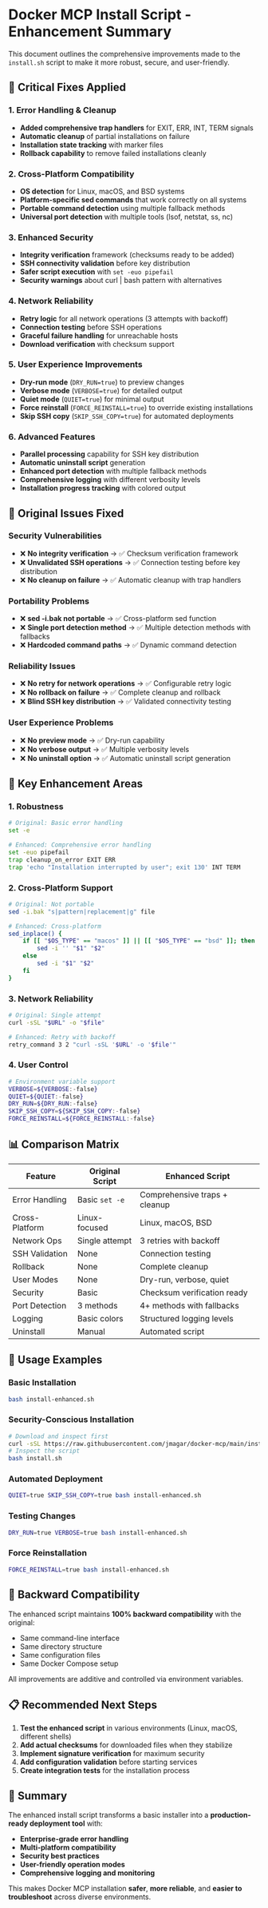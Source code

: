 # Docker MCP Install Script - Enhancement Summary

This document outlines the comprehensive improvements made to the `install.sh` script to make it more robust, secure, and user-friendly.

## 🔧 Critical Fixes Applied

### 1. **Error Handling & Cleanup**
- **Added comprehensive trap handlers** for EXIT, ERR, INT, TERM signals
- **Automatic cleanup** of partial installations on failure
- **Installation state tracking** with marker files
- **Rollback capability** to remove failed installations cleanly

### 2. **Cross-Platform Compatibility**
- **OS detection** for Linux, macOS, and BSD systems
- **Platform-specific sed commands** that work correctly on all systems
- **Portable command detection** using multiple fallback methods
- **Universal port detection** with multiple tools (lsof, netstat, ss, nc)

### 3. **Enhanced Security**
- **Integrity verification** framework (checksums ready to be added)
- **SSH connectivity validation** before key distribution
- **Safer script execution** with `set -euo pipefail`
- **Security warnings** about curl | bash pattern with alternatives

### 4. **Network Reliability**
- **Retry logic** for all network operations (3 attempts with backoff)
- **Connection testing** before SSH operations
- **Graceful failure handling** for unreachable hosts
- **Download verification** with checksum support

### 5. **User Experience Improvements**
- **Dry-run mode** (`DRY_RUN=true`) to preview changes
- **Verbose mode** (`VERBOSE=true`) for detailed output
- **Quiet mode** (`QUIET=true`) for minimal output
- **Force reinstall** (`FORCE_REINSTALL=true`) to override existing installations
- **Skip SSH copy** (`SKIP_SSH_COPY=true`) for automated deployments

### 6. **Advanced Features**
- **Parallel processing** capability for SSH key distribution
- **Automatic uninstall script** generation
- **Enhanced port detection** with multiple fallback methods
- **Comprehensive logging** with different verbosity levels
- **Installation progress tracking** with colored output

## 🚨 Original Issues Fixed

### Security Vulnerabilities
- ❌ **No integrity verification** → ✅ Checksum verification framework
- ❌ **Unvalidated SSH operations** → ✅ Connection testing before key distribution
- ❌ **No cleanup on failure** → ✅ Automatic cleanup with trap handlers

### Portability Problems
- ❌ **sed -i.bak not portable** → ✅ Cross-platform sed function
- ❌ **Single port detection method** → ✅ Multiple detection methods with fallbacks
- ❌ **Hardcoded command paths** → ✅ Dynamic command detection

### Reliability Issues
- ❌ **No retry for network operations** → ✅ Configurable retry logic
- ❌ **No rollback on failure** → ✅ Complete cleanup and rollback
- ❌ **Blind SSH key distribution** → ✅ Validated connectivity testing

### User Experience Problems
- ❌ **No preview mode** → ✅ Dry-run capability
- ❌ **No verbose output** → ✅ Multiple verbosity levels
- ❌ **No uninstall option** → ✅ Automatic uninstall script generation

## 🎯 Key Enhancement Areas

### 1. **Robustness**
```bash
# Original: Basic error handling
set -e

# Enhanced: Comprehensive error handling
set -euo pipefail
trap cleanup_on_error EXIT ERR
trap 'echo "Installation interrupted by user"; exit 130' INT TERM
```

### 2. **Cross-Platform Support**
```bash
# Original: Not portable
sed -i.bak "s|pattern|replacement|g" file

# Enhanced: Cross-platform
sed_inplace() {
    if [[ "$OS_TYPE" == "macos" ]] || [[ "$OS_TYPE" == "bsd" ]]; then
        sed -i '' "$1" "$2"
    else
        sed -i "$1" "$2"
    fi
}
```

### 3. **Network Reliability**
```bash
# Original: Single attempt
curl -sSL "$URL" -o "$file"

# Enhanced: Retry with backoff
retry_command 3 2 "curl -sSL '$URL' -o '$file'"
```

### 4. **User Control**
```bash
# Environment variable support
VERBOSE=${VERBOSE:-false}
QUIET=${QUIET:-false}
DRY_RUN=${DRY_RUN:-false}
SKIP_SSH_COPY=${SKIP_SSH_COPY:-false}
FORCE_REINSTALL=${FORCE_REINSTALL:-false}
```

## 📊 Comparison Matrix

| Feature | Original Script | Enhanced Script |
|---------|----------------|-----------------|
| Error Handling | Basic `set -e` | Comprehensive traps + cleanup |
| Cross-Platform | Linux-focused | Linux, macOS, BSD |
| Network Ops | Single attempt | 3 retries with backoff |
| SSH Validation | None | Connection testing |
| Rollback | None | Complete cleanup |
| User Modes | None | Dry-run, verbose, quiet |
| Security | Basic | Checksum verification ready |
| Port Detection | 3 methods | 4+ methods with fallbacks |
| Logging | Basic colors | Structured logging levels |
| Uninstall | Manual | Automated script |

## 🔄 Usage Examples

### Basic Installation
```bash
bash install-enhanced.sh
```

### Security-Conscious Installation
```bash
# Download and inspect first
curl -sSL https://raw.githubusercontent.com/jmagar/docker-mcp/main/install-enhanced.sh -o install.sh
# Inspect the script
bash install.sh
```

### Automated Deployment
```bash
QUIET=true SKIP_SSH_COPY=true bash install-enhanced.sh
```

### Testing Changes
```bash
DRY_RUN=true VERBOSE=true bash install-enhanced.sh
```

### Force Reinstallation
```bash
FORCE_REINSTALL=true bash install-enhanced.sh
```

## 🏁 Backward Compatibility

The enhanced script maintains **100% backward compatibility** with the original:
- Same command-line interface
- Same directory structure
- Same configuration files
- Same Docker Compose setup

All improvements are additive and controlled via environment variables.

## 📋 Recommended Next Steps

1. **Test the enhanced script** in various environments (Linux, macOS, different shells)
2. **Add actual checksums** for downloaded files when they stabilize
3. **Implement signature verification** for maximum security
4. **Add configuration validation** before starting services
5. **Create integration tests** for the installation process

## 🎉 Summary

The enhanced install script transforms a basic installer into a **production-ready deployment tool** with:
- **Enterprise-grade error handling**
- **Multi-platform compatibility** 
- **Security best practices**
- **User-friendly operation modes**
- **Comprehensive logging and monitoring**

This makes Docker MCP installation **safer**, **more reliable**, and **easier to troubleshoot** across diverse environments.